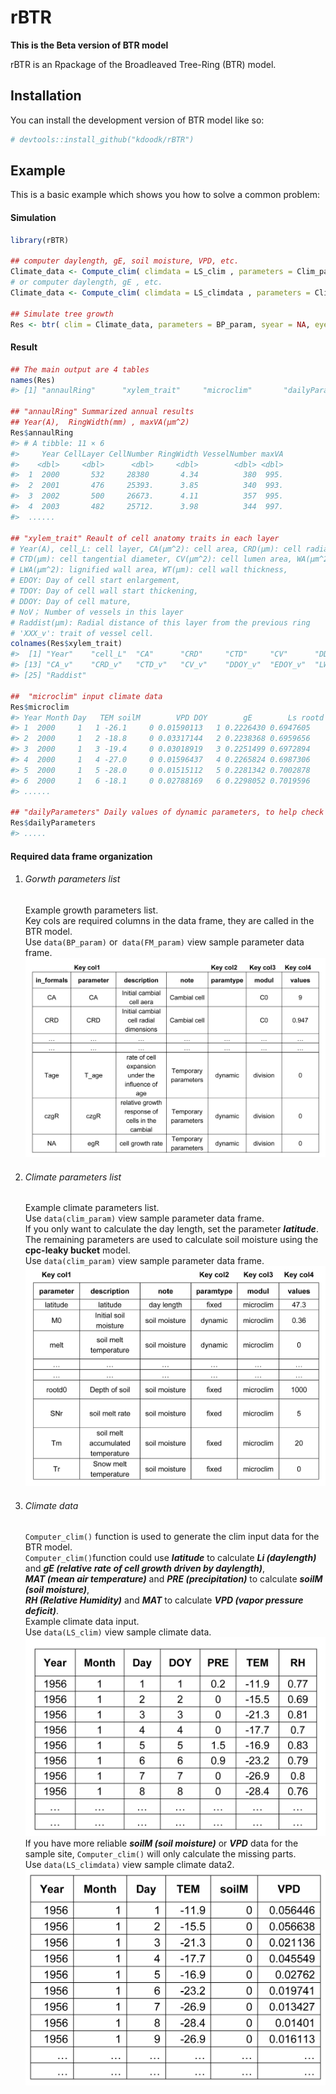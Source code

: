 <!-- README.md is generated from README.Rmd. Please edit that file -->

# rBTR

<!-- badges: start -->

<!-- badges: end -->

**This is the Beta version of BTR model**

rBTR is an Rpackage of the Broadleaved Tree-Ring (BTR) model. 



## Installation

You can install the development version of BTR model like so:

```r
# devtools::install_github("kdoodk/rBTR")
```

## Example

This is a basic example which shows you how to solve a common problem:

#### Simulation

```r
library(rBTR)

## computer daylength, gE, soil moisture, VPD, etc.
Climate_data <- Compute_clim( climdata = LS_clim , parameters = Clim_param , syear = NA, eyear = NA )
# or computer daylength, gE , etc.
Climate_data <- Compute_clim( climdata = LS_climdata , parameters = Clim_param , syear = NA, eyear = NA )

## Simulate tree growth
Res <- btr( clim = Climate_data, parameters = BP_param, syear = NA, eyear = NA, intraannual = F)

```

#### Result

```r
## The main output are 4 tables
names(Res)
#> [1] "annaulRing"      "xylem_trait"     "microclim"       "dailyParameters"

## "annaulRing" Summarized annual results
## Year(A),  RingWidth(mm) , maxVA(μm^2)
Res$annaulRing
#> # A tibble: 11 × 6
#>     Year CellLayer CellNumber RingWidth VesselNumber maxVA
#>    <dbl>     <dbl>      <dbl>     <dbl>        <dbl> <dbl>
#>  1  2000       532     28380       4.34          380  995.
#>  2  2001       476     25393.      3.85          340  993.
#>  3  2002       500     26673.      4.11          357  995.
#>  4  2003       482     25712.      3.98          344  997.
#>  ......

## "xylem_trait" Reault of cell anatomy traits in each layer
# Year(A), cell_L: cell layer, CA(μm^2): cell area, CRD(μm): cell radial diameter, 
# CTD(μm): cell tangential diameter, CV(μm^2): cell lumen area, WA(μm^2): cell wall area,
# LWA(μm^2): lignified wall area, WT(μm): cell wall thickness,
# EDOY: Day of cell start enlargement,
# TDOY: Day of cell wall start thickening,
# DDOY: Day of cell mature,
# NoV； Number of vessels in this layer
# Raddist(μm): Radial distance of this layer from the previous ring
# 'XXX_v': trait of vessel cell.
colnames(Res$xylem_trait)
#>  [1] "Year"    "cell_L"  "CA"      "CRD"     "CTD"     "CV"      "DDOY"    "EDOY"    "LWA"     "TDOY"    "WA"      "WT"     
#> [13] "CA_v"    "CRD_v"   "CTD_v"   "CV_v"    "DDOY_v"  "EDOY_v"  "LWA_v"   "NoV_v"   "TDOY_v"  "VN_v"    "WA_v"    "WT_v"   
#> [25] "Raddist"

##  "microclim" input climate data
Res$microclim 
#> Year Month Day   TEM soilM        VPD DOY        gE        Ls rootd       dL_i gT gM gV    L_i.fiber   L_i.vessel
#> 1  2000     1   1 -26.1     0 0.01590113   1 0.2226430 0.6947605     0 0.01305703  0  0  1 7.395351e-09 6.627039e-06
#> 2  2000     1   2 -18.8     0 0.03317144   2 0.2238368 0.6959656     0 0.01446143  0  0  1 3.003902e-09 3.837076e-06
#> 3  2000     1   3 -19.4     0 0.03018919   3 0.2251499 0.6972894     0 0.01588563  0  0  1 1.152818e-09 2.146492e-06
#> 4  2000     1   4 -27.0     0 0.01596437   4 0.2265824 0.6987306     0 0.01729450  0  0  1 4.270088e-10 1.175217e-06
#> 5  2000     1   5 -28.0     0 0.01515112   5 0.2281342 0.7002878     0 0.01868669  0  0  1 1.527123e-10 6.298890e-07
#> 6  2000     1   6 -18.1     0 0.02788169   6 0.2298052 0.7019596     0 0.02006089  0  0  1 5.276033e-11 3.306052e-07
#> ......

## "dailyParameters" Daily values of dynamic parameters, to help check that the model parameters are working properly.
Res$dailyParameters
#> .....
```



#### Required data frame organization

1. ###### Gorwth parameters list
   
   Example growth parameters list.<br>
   Key cols are required columns in the data frame, they  are called in the BTR model.<br>
   Use `data(BP_param)` or` data(FM_param)` view sample parameter data frame.
   ![readme_df_Gparam.png](./man/Figs/readme_df_Gparam.png)

2. ###### Climate parameters list
   
   Example climate parameters list. <br>
   Use `data(clim_param)` view sample parameter data frame.<br>
   If you only want to calculate the day length, set the parameter ***latitude***. <br>
   The remaining parameters are used to calculate soil moisture using the **cpc-leaky bucket** model.<br>
   Use `data(clim_param)` view sample parameter data frame.
   ![readme_df_Cparam.png](./man/Figs/readme_df_Cparam.png)

3. ###### Climate data
   
   `Computer_clim()` function is used to generate the clim input data for the BTR model.<br>
   `Computer_clim()`function could use ***latitude*** to calculate ***Li (daylength)*** and ***gE (relative rate of cell growth driven by daylength)***,<br>
   ***MAT (mean air temperature)*** and ***PRE (precipitation)*** to calculate ***soilM (soil moisture)***, <br>
   ***RH (Relative Humidity)*** and ***MAT*** to calculate ***VPD (vapor pressure deficit)***.<br>
   Example climate data input.<br>
   Use `data(LS_clim)` view sample climate data.
   ![readme_df_clim1.png](./man/Figs/readme_df_clim1.png)
   If you have more reliable ***soilM (soil moisture)*** or ***VPD*** data for the sample site, `Computer_clim()` will only calculate the missing parts.<br>
   Use `data(LS_climdata)` view sample climate data2.
   ![ readme_df_clim2.png ](man/Figs/readme_df_clim2.png)


